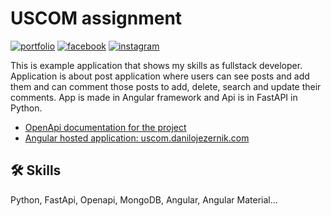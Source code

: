 # USCOM assignment

[![portfolio](https://img.shields.io/badge/my_portfolio-000?style=for-the-badge&logo=ko-fi&logoColor=white)](https://danilojezernik.com/)
[![facebook](https://img.shields.io/badge/facebook-0A66C2?style=for-the-badge&logo=facebook&logoColor=white)](https://www.linkedin.com/)
[![instagram](https://img.shields.io/badge/instagram-red?style=for-the-badge&logo=instagram&logoColor=white)](https://twitter.com/)

This is example application that shows my skills as fullstack developer. 
Application is about post application where users can see posts and add them and can comment those posts to add, delete, search and update their comments. 
App is made in Angular framework and Api is in FastAPI in Python.

- [OpenApi documentation for the project](https://uscom-backend-41170fa07922.herokuapp.com/docs)
- [Angular hosted application: uscom.danilojezernik.com](http://uscom.danilojezernik.com/)

## 🛠 Skills

Python, FastApi, Openapi, MongoDB, Angular, Angular Material...

